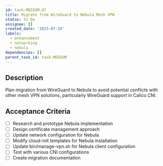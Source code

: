 ```yaml
---
id: task-MEDIUM.07
title: Migrate from WireGuard to Nebula Mesh VPN
status: To Do
assignee: []
created_date: '2025-07-20'
labels:
  - enhancement
  - networking
  - nebula
dependencies: []
parent_task_id: task-MEDIUM
---
```


## Description

Plan migration from WireGuard to Nebula to avoid potential conflicts with other mesh VPN solutions, particularly WireGuard support in Calico CNI.

## Acceptance Criteria

- [ ] Research and prototype Nebula implementation
- [ ] Design certificate management approach
- [ ] Update network configuration for Nebula
- [ ] Modify cloud-init templates for Nebula installation
- [ ] Update bin/manage-vpn.sh for Nebula client configuration
- [ ] Test with various CNI configurations
- [ ] Create migration documentation
